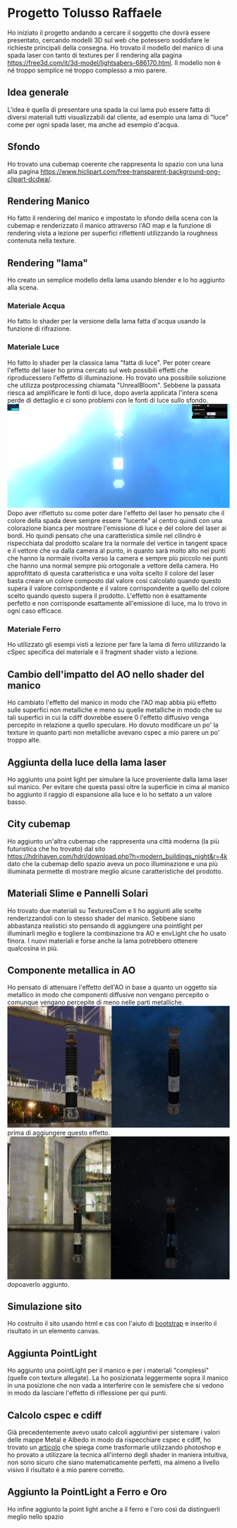 # Progetto Tolusso Raffaele 

Ho iniziato il progetto andando a cercare il soggetto che dovrà essere presentato, cercando modelli 3D sul web che potessero soddisfare le richieste principali della consegna. Ho trovato il modello del manico di una spada laser con tanto di textures per il rendering alla pagina https://free3d.com/it/3d-model/lightsabers-686170.html. Il modello non è né troppo semplice né troppo complesso a mio parere.

## Idea generale

L'idea è quella di presentare una spada la cui lama può essere fatta di diversi materiali tutti visualizzabili dal cliente, ad esempio una lama di "luce" come per ogni spada laser, ma anche ad esempio d'acqua.

## Sfondo

Ho trovato una cubemap coerente che rappresenta lo spazio con una luna alla pagina https://www.hiclipart.com/free-transparent-background-png-clipart-dcdwa/.

## Rendering Manico

Ho fatto il rendering del manico e impostato lo sfondo della scena con la cubemap e renderizzato il manico attraverso l'AO map e la funzione di rendering vista a lezione per superfici riflettenti utilizzando la roughness contenuta nella texture.

## Rendering "lama" 

Ho creato un semplice modello della lama usando blender e lo ho aggiunto alla scena.

### Materiale Acqua

Ho fatto lo shader per la versione della lama fatta d'acqua usando la funzione di rifrazione.

### Materiale Luce

Ho fatto lo shader per la classica lama "fatta di luce". Per poter creare l'effetto del laser ho prima cercato sul web possibili effetti che riproducessero l'effetto di illuminazione. Ho trovato una possibile soluzione che utilizza postprocessing chiamata "UnrealBloom". Sebbene la passata riesca ad amplificare le fonti di luce, dopo averla applicata l'intera scena perde di dettaglio e ci sono problemi con le fonti di luce sullo sfondo. 
![risultato utilizzando UnrealBloom](images/UnrealBloom.png) 
Dopo aver riflettuto su come poter dare l'effetto del laser ho pensato che il colore della spada deve sempre essere "lucente" al centro quindi con una colorazione bianca per mostrare l'emissione di luce e del colore del laser ai bordi. Ho quindi pensato che una caratteristica simile nel cilindro è rispecchiata dal prodotto scalare tra la normale del vertice in tangent space e il vettore che va dalla camera al punto, in quanto sarà molto alto nei punti che hanno la normale rivolta verso la camera e sempre più piccolo nei punti che hanno una normal sempre più ortogonale a vettore della camera. Ho approfittato di questa caratteristica e una volta scelto il colore del laser basta creare un colore composto dal valore così calcolato quando questo supera il valore corrispondente e il valore corrispondente a quello del colore scelto quando questo supera il prodotto. L'effetto non è esattamente perfetto e non corrisponde esattamente all'emissione di luce, ma lo trovo in ogni caso efficace.

### Materiale Ferro

Ho utilizzato gli esempi visti a lezione per fare la lama di ferro utilizzando la cSpec specifica del materiale e il fragment shader visto a lezione.

## Cambio dell'impatto del AO nello shader del manico

Ho cambiato l'effetto del manico in modo che l'AO map abbia più effetto sulle superfici non metalliche e meno su quelle metalliche in modo che su tali superfici in cui la cdiff dovrebbe essere 0 l'effetto diffusivo venga percepito in relazione a quello speculare. Ho dovuto modificare un po' la texture in quanto parti non metalliche avevano cspec a mio parere un po' troppo alte.

## Aggiunta della luce della lama laser

Ho aggiunto una point light per simulare la luce proveniente dalla lama laser sul manico. Per evitare che questa passi oltre la superficie in cima al manico ho aggiunto il raggio di espansione alla luce e lo ho settato a un valore basso.

## City cubemap 

Ho aggiunto un'altra cubemap che rappresenta una città moderna (la più futuristica che ho trovato) dal sito https://hdrihaven.com/hdri/download.php?h=modern_buildings_night&r=4k dato che la cubemap dello spazio aveva un poco illuminazione e una più illuminata permette di mostrare meglio alcune caratteristiche del prodotto.

## Materiali Slime e Pannelli Solari

Ho trovato due materiali su TexturesCom e li ho aggiunti alle scelte renderizzandoli con lo stesso shader del manico. Sebbene siano abbastanza realistici sto pensando di aggiungere una pointlight per illuminarli meglio e togliere la combinazione tra AO e envLight che ho usato finora. I nuovi materiali e forse anche la lama potrebbero ottenere qualcosina in più.

## Componente metallica in AO

Ho pensato di attenuare l'effetto dell'AO in base a quanto un oggetto sia metallico in modo che componenti diffusive non vengano percepito o comunque vengano percepite di meno nelle parti metalliche.
![prima](images/prima.png) prima di aggiungere questo effetto.
![dopo](images/dopo.png) dopoaverlo aggiunto.

## Simulazione sito

Ho costruito il sito usando html e css con l'aiuto di [bootstrap](https://getbootstrap.com/) e inserito il risultato in un elemento canvas.

## Aggiunta PointLight

Ho aggiunto una pointLight per il manico e per i materiali "complessi" (quelle con texture allegate). La ho posizionata leggermente sopra il manico in una posizione che non vada a interferire con le semisfere che si vedono in modo da lasciare l'effetto di riflessione per qui punti. 

## Calcolo cspec e cdiff

Già precedentemente avevo usato calcoli aggiuntivi per sistemare i valori delle mappe Metal e Albedo in modo da rispecchiare cspec e cdiff, 
ho trovato un [articolo](https://marmoset.co/posts/pbr-texture-conversion/#metaltospec) che spiega come trasformarle utilizzando photoshop e
ho provato a utilizzare la tecnica all'interno degli shader in maniera intuitiva, non sono sicuro che siano matematicamente perfetti, ma 
almeno a livello visivo il risultato è a mio parere corretto.

## Aggiunto la PointLight a Ferro e Oro

Ho infine aggiunto la point light anche a il ferro e l'oro così da distinguerli meglio nello spazio